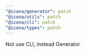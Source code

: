 ```yaml
---
"@icona/generator": patch
"@icona/utils": patch
"@icona/cli": patch
"@icona/types": patch
---
```


Not use CLI, instead Generator
